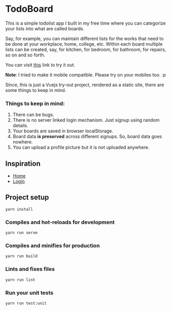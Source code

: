 # TodoBoard
This is a simple todolist app I built in my free time where you can categorize your lists into what are called boards.

Say, for example, you can maintain different lists for the works that need to be done at your workplace, home,
college, etc. Within each board multiple lists can be created, say, for kitchen, for bedroom, for bathroom,
for repairs, so on and so forth.

You can visit [this]() link to try it out.

**Note**: I tried to make it mobile compatible. Please try on your mobiles too. :p

Since, this is just a Vuejs try-out project, rendered as a static site, there are some things to keep in mind.

### Things to keep in mind:
1. There can be bugs.
2. There is no server linked login mechanism. Just signup using random details.
3. Your boards are saved in browser localStorage.
4. Board data **is preserved** across different signups. So, board data goes nowhere.
5. You can upload a profile picture but it is not uploaded anywhere.

## Inspiration
- [Home](https://dribbble.com/shots/5421211-Progress-Board-Interface-for-Education-Platform/attachments)
- [Login](https://dribbble.com/shots/3586598-Bank-login-panel)


## Project setup
```
yarn install
```

### Compiles and hot-reloads for development
```
yarn run serve
```

### Compiles and minifies for production
```
yarn run build
```

### Lints and fixes files
```
yarn run lint
```

### Run your unit tests
```
yarn run test:unit
```
